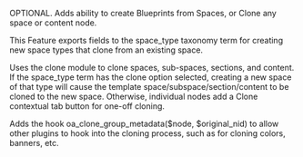 OPTIONAL. Adds ability to create Blueprints from Spaces, or Clone any space or
content node.

This Feature exports fields to the space_type taxonomy term for creating new
space types that clone from an existing space.

Uses the clone module to clone spaces, sub-spaces, sections, and content.  If
the space_type term has the clone option selected, creating a new space of that
type will cause the template space/subspace/section/content to be cloned to the
new space.  Otherwise, individual nodes add a Clone contextual tab button for
one-off cloning.

Adds the hook oa_clone_group_metadata($node, $original_nid) to allow other
plugins to hook into the cloning process, such as for cloning colors, banners,
etc.
